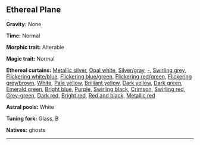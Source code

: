 ﻿## Ethereal Plane

**Gravity:** None

**Time:** Normal

**Morphic trait:** Alterable

**Magic trait:** Normal

**Ethereal curtains:** [Metallic silver](./materialplane.md), [Opal white](./planeoffaerie.md), [Silver/gray](./planeofshadow.md), [-](./etherealplane.md), [Swirling grey](./astralplane.md), [Flickering white/blue](./planeofair.md), [Flickering blue/green](./planeofwater.md), [Flickering red/green](./planeoffire.md), [Flickering grey/brown](./planeofearth.md), [White](./clockworknirvanaofmechanus.md), [Pale yellow](./peaceablekingdomsofarcadia.md), [Brilliant yellow](./sevenheavensofmountcelestia.md), [Dark yellow](./twinparadisesofbytopia.md), [Dark green](./blessedfieldsofelysium.md), [Emerald green](./wildernessofthebeastlands.md), [Bright blue](./olympiangladesofarborea.md), [Purple](./heroicdomainsofysgard.md), [Swirling black](./ever-changingchaosoflimbo.md), [Crimson](./windsweptdepthsofpandemonium.md), [Swirling red](./infinitelayersoftheabyss.md), [Grey-green](./tarteriandepthsofcarceri.md), [Dark red](./graywasteofhades.md), [Bright red](./bleaketernityofgehenna.md), [Red and black](./ninehellsofbaator.md), [Metallic red](./infinitebattlefieldofacheron.md)

**Astral pools:** White

**Tuning fork:** Glass, B

**Natives:** ghosts

---

